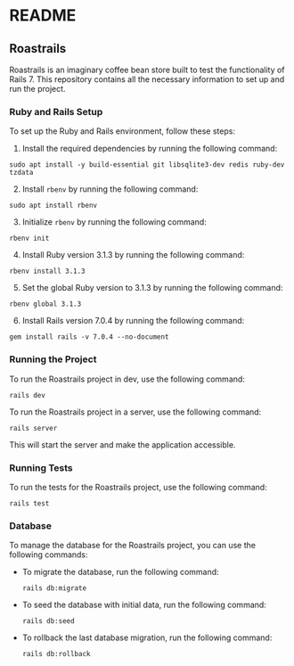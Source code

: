 # README

## Roastrails

Roastrails is an imaginary coffee bean store built to test the functionality of Rails 7. This repository contains all the necessary information to set up and run the project.

### Ruby and Rails Setup

To set up the Ruby and Rails environment, follow these steps:

1. Install the required dependencies by running the following command:
  ```
  sudo apt install -y build-essential git libsqlite3-dev redis ruby-dev tzdata
  ```

2. Install `rbenv` by running the following command:
  ```
  sudo apt install rbenv
  ```

3. Initialize `rbenv` by running the following command:
  ```
  rbenv init
  ```

4. Install Ruby version 3.1.3 by running the following command:
  ```
  rbenv install 3.1.3
  ```

5. Set the global Ruby version to 3.1.3 by running the following command:
  ```
  rbenv global 3.1.3
  ```

6. Install Rails version 7.0.4 by running the following command:
  ```
  gem install rails -v 7.0.4 --no-document
  ```

### Running the Project

To run the Roastrails project in dev, use the following command:
```
rails dev
```

To run the Roastrails project in a server, use the following command:
```
rails server
```

This will start the server and make the application accessible.

### Running Tests

To run the tests for the Roastrails project, use the following command:

```
rails test
```

### Database

To manage the database for the Roastrails project, you can use the following commands:

- To migrate the database, run the following command:

  ```
  rails db:migrate
  ```

- To seed the database with initial data, run the following command:

  ```
  rails db:seed
  ```

- To rollback the last database migration, run the following command:

  ```
  rails db:rollback
  ```

